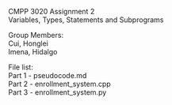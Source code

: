 CMPP 3020 Assignment 2  
Variables, Types, Statements and Subprograms

Group Members:  
Cui, Honglei  
Imena, Hidalgo  

File list:  
Part 1 - pseudocode.md  
Part 2 - enrollment_system.cpp  
Part 3 - enrollment_system.py